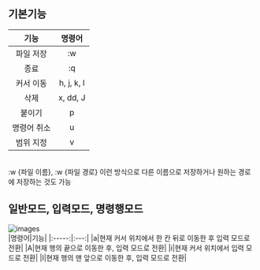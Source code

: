 ## 기본기능
|기능|명령어|
|:-----:|:---:|
|파일 저장|:w|
|종료|:q|
|커서 이동|h, j, k, l|
|삭제|x, dd, J|
|붙이기|p|
|명령어 취소|u|
|범위 지정|v|
</br>
:w {파일 이름}, :w {파일 경로} 이런 방식으로 다른 이름으로 저장하거나 원하는 경로에 저장하는 것도 가능

## 일반모드, 입력모드, 명령행모드
![images](https://github.com/PolyGon-13/Vim_Study/assets/107293272/feaf27b8-cf7c-467a-ab53-4584eed5641b)
</br>
|명령어|기능|
|:-----:|:---:|
|a|현재 커서 위치에서 한 칸 뒤로 이동한 후 입력 모드로 전환|
|A|현재 행의 끝으로 이동한 후, 입력 모드로 전환|
|i|현재 커서 위치에서 입력 모드로 전환|
|I|현재 행의 맨 앞으로 이동한 후, 입력 모드로 전환|
